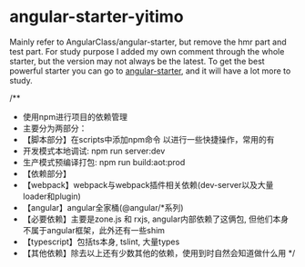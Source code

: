 # angular-starter-yitimo
Mainly refer to AngularClass/angular-starter, but remove the hmr part and test part.
For study purpose I added my own comment through the whole starter, but the version may not always be the latest.
To get the best powerful starter you can go to [angular-starter](https://github.com/AngularClass/angular-starter "AngularClass/angular-starter"), and it will have a lot more to study.

/**
* 使用npm进行项目的依赖管理
* 主要分为两部分：
* 【脚本部分】在scripts中添加npm命令 以进行一些快捷操作，常用的有
*   开发模式本地调试: npm run server:dev
*   生产模式预编译打包: npm run build:aot:prod
* 【依赖部分】
*   【webpack】webpack与webpack插件相关依赖(dev-server以及大量loader和plugin)
*   【angular】angular全家桶(@angular/*系列)
*   【必要依赖】主要是zone.js 和 rxjs, angular内部依赖了这俩包, 但他们本身不属于angular框架，此外还有一些shim
*   【typescript】包括ts本身, tslint, 大量types
*   【其他依赖】除去以上还有少数其他的依赖，使用到时自然会知道做什么用
*/